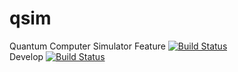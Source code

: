 # qsim
Quantum Computer Simulator
Feature [![Build Status](https://ci.ragnaruk.de/buildStatus/icon?job=QSim/QSim-Feature-Push)](https://ci.ragnaruk.de/job/QSim/job/QSim-Feature-Push/)  
Develop [![Build Status](https://ci.ragnaruk.de/buildStatus/icon?job=QSim/QSim-PullRequest)](https://ci.ragnaruk.de/job/QSim/job/QSim-PullRequest/)
